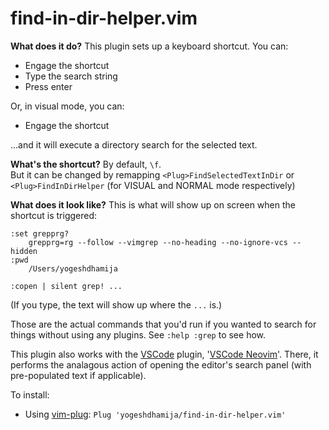 # find-in-dir-helper.vim

**What does it do?**
This plugin sets up a keyboard shortcut.  You can:
- Engage the shortcut 
- Type the search string
- Press enter

Or, in visual mode, you can:
- Engage the shortcut

...and it will execute a directory search for the selected text.

**What's the shortcut?**
By default, `\f`.  
But it can be changed by remapping `<Plug>FindSelectedTextInDir` or `<Plug>FindInDirHelper` (for VISUAL and NORMAL mode respectively)

**What does it look like?**
This is what will show up on screen when the shortcut is triggered:
```
:set grepprg?                               
    grepprg=rg --follow --vimgrep --no-heading --no-ignore-vcs --hidden
:pwd
    /Users/yogeshdhamija

:copen | silent grep! ...     
```
(If you type, the text will show up where the `...` is.)

Those are the actual commands that you'd run if you wanted to search for things without using any plugins. See `:help :grep` to see how. 

This plugin also works with the [VSCode](https://code.visualstudio.com/) plugin, '[VSCode Neovim](https://marketplace.visualstudio.com/items?itemName=asvetliakov.vscode-neovim)'. There, it performs the analagous action of opening the editor's search panel (with pre-populated text if applicable).

To install: 
- Using [vim-plug](https://github.com/junegunn/vim-plug): `Plug 'yogeshdhamija/find-in-dir-helper.vim'`
